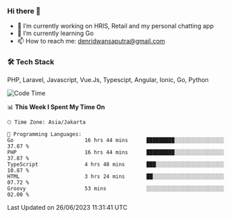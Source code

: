 ### Hi there 👋

- 🔭 I’m currently working on HRIS, Retail and my personal chatting app
- 🌱 I’m currently learning Go
- 📫 How to reach me: denridwansaputra@gmail.com


### 🛠 Tech Stack
PHP, Laravel, Javascript, Vue.Js, Typescipt, Angular, Ionic, Go, Python


<!--START_SECTION:waka-->
![Code Time](http://img.shields.io/badge/Code%20Time-3%2C384%20hrs%2022%20mins-blue)

📊 **This Week I Spent My Time On** 

```text
🕑︎ Time Zone: Asia/Jakarta

💬 Programming Languages: 
Go                       16 hrs 44 mins      █████████░░░░░░░░░░░░░░░░   37.87 % 
PHP                      16 hrs 44 mins      █████████░░░░░░░░░░░░░░░░   37.87 % 
TypeScript               4 hrs 48 mins       ███░░░░░░░░░░░░░░░░░░░░░░   10.87 % 
HTML                     3 hrs 24 mins       ██░░░░░░░░░░░░░░░░░░░░░░░   07.72 % 
Groovy                   53 mins             ░░░░░░░░░░░░░░░░░░░░░░░░░   02.00 % 
```


 Last Updated on 26/06/2023 11:31:41 UTC
<!--END_SECTION:waka-->
